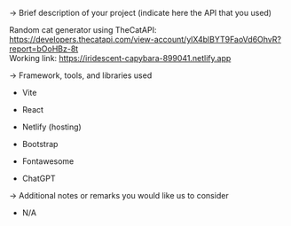 → Brief description of your project (indicate here the API that you used)

Random cat generator
using TheCatAPI: https://developers.thecatapi.com/view-account/ylX4blBYT9FaoVd6OhvR?report=bOoHBz-8t
<br>
Working link: https://iridescent-capybara-899041.netlify.app

→ Framework, tools, and libraries used

- Vite
- React
- Netlify (hosting)

- Bootstrap
- Fontawesome

- ChatGPT

→ Additional notes or remarks you would like us to consider

- N/A